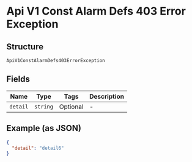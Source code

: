 
# Api V1 Const Alarm Defs 403 Error Exception

## Structure

`ApiV1ConstAlarmDefs403ErrorException`

## Fields

| Name | Type | Tags | Description |
|  --- | --- | --- | --- |
| `detail` | `string` | Optional | - |

## Example (as JSON)

```json
{
  "detail": "detail6"
}
```


